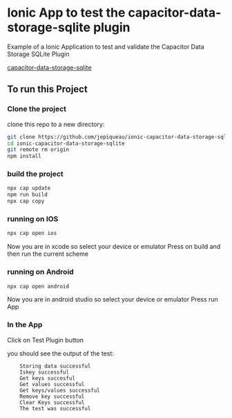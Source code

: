 # Ionic App to test the capacitor-data-storage-sqlite plugin
Example of a Ionic Application to test and validate the Capacitor Data Storage SQLite Plugin

[capacitor-data-storage-sqlite](https://github.com/jepiqueau/capacitor-data-storage-sqlite)

## To run this Project
### Clone the project

clone this repo to a new directory:

```bash
git clone https://github.com/jepiqueau/ionic-capacitor-data-storage-sqlite.git ionic-capacitor-data-storage-sqlite
cd ionic-capacitor-data-storage-sqlite
git remote rm origin
npm install
```

### build the project

```bash
npx cap update
npm run build
npx cap copy
``` 

### running on IOS

```bash
npx cap open ios
``` 

Now you are in xcode so select your device or emulator
Press on build and then run the current scheme

### running on Android

```bash
npx cap open android
``` 

Now you are in android studio so select your device or emulator
Press run App

### In the App

Click on Test Plugin button

you should see the output of the test:

```
    Storing data successful
    Iskey successful
    Get keys succesful
    Get values successful
    Get keys/values successful
    Remove key successful
    Clear Keys successful
    The test was successful
```
